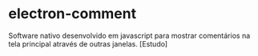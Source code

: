 # electron-comment
Software nativo desenvolvido em javascript para mostrar comentários na tela principal através de outras janelas. [Estudo]
